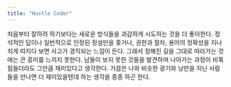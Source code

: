 ```yaml
---
title: "Hustle Coder"
---
```


처음부터 잘하려 하기보다는 새로운 방식들을 과감하게 시도하는 것을 더 좋아한다. 
정석적인 답이나 일반적으로 인정된 정설만을 좇거나, 권한과 절차, 용어의 정확성을 지나치게 따지다 보면 사고가 경직되는 느낌이 든다. 
그래서 정해진 길을 그대로 따라가는 것에는 큰 흥미를 느끼지 못한다. 
남들이 보지 못한 것들을 발견하며 나아가는 과정이 비록 힘들더라도 그만큼 재미있다고 생각한다. 
가끔은 나와 비슷한 광기와 낭만을 지닌 사람들을 만나면 더 재미있을텐데 하는 생각을 종종 하곤 한다.
